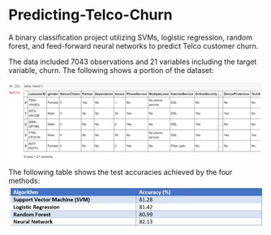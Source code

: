 # Predicting-Telco-Churn
A binary classification project utilizing SVMs, logistic regression, random forest, and feed-forward neural networks to predict Telco customer churn. 

The data included 7043 observations and 21 variables including the target variable, churn. The following shows a portion of the dataset:

![alt text](telco_img.PNG)

The following table shows the test accuracies achieved by the four methods:
![alt text](telco2_img.PNG)

